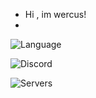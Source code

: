 - Hi , im wercus!
- 
![Language](https://img.shields.io/badge/Languages-Lua-blueviolet)

![Discord](https://img.shields.io/badge/Discord-wercus%230420-%237289DA?logo=discord&logoColor=white)

![Servers](https://img.shields.io/discord/944300360510627890?label=WRITEINJECTORstyle=for-the-badge)
